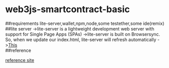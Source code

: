 # web3js-smartcontract-basic<br>
##requirements
lite-server,wallet,npm,node,some testether,some ide(remix)<br>
##lite server
->lite-server is a lightweight development web server with support for Single Page Apps (SPAs)
->lite-server is built on Browsersync. So, when we update our index.html, lite-server will refresh automatically
->[This](https://www.freecodecamp.org/news/how-you-can-use-lite-server-for-a-simple-development-web-server-33ea527013c9/)<br>
##reference

[reference site](https://learnweb3.io/lessons/build-your-first-d-app-on-ethereum/)

